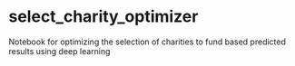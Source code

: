 # select_charity_optimizer
Notebook for optimizing the selection of charities to fund based predicted results using deep learning

